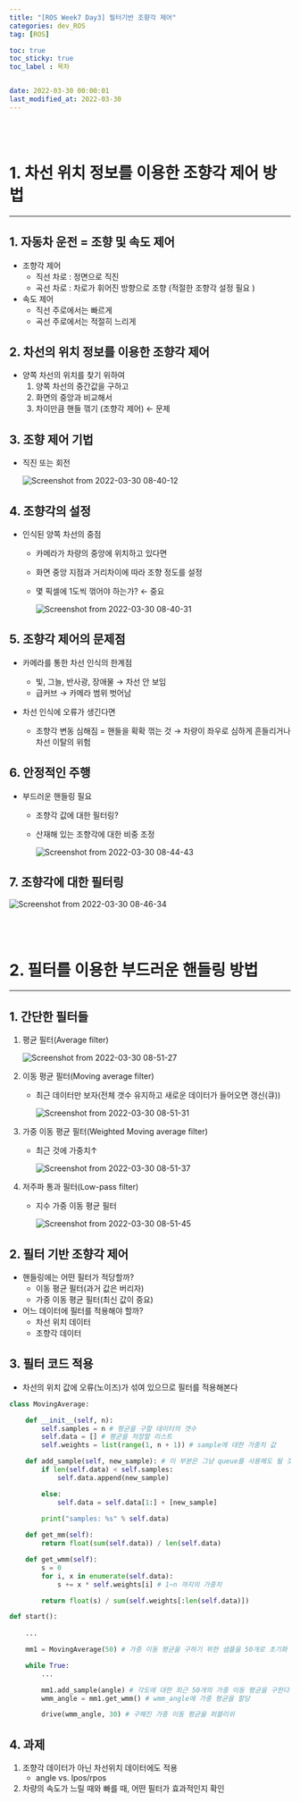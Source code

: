 ```yaml
---
title: "[ROS Week7 Day3] 필터기반 조향각 제어"
categories: dev_ROS
tag: [ROS]

toc: true
toc_sticky: true
toc_label : 목차


date: 2022-03-30 00:00:01
last_modified_at: 2022-03-30
---
```

<br>
<br>

# 1. 차선 위치 정보를 이용한 조향각 제어 방법 
---
## 1. 자동차 운전 = 조향 및 속도 제어 
* 조향각 제어 
    - 직선 차로 : 정면으로 직진 
    - 곡선 차로 : 차로가 휘어진 방향으로 조향 (적절한 조향각 설정 필요 )
* 속도 제어 
    - 직선 주로에서는 빠르게 
    - 곡선 주로에서는 적절히 느리게 

## 2. 차선의 위치 정보를 이용한 조향각 제어 
* 양쪽 차선의 위치를 찾기 위하여 
    1. 양쪽 차선의 중간값을 구하고 
    2. 화면의 중앙과 비교해서 
    3. 차이만큼 핸들 꺾기 (조향각 제어) ← 문제 

## 3. 조향 제어 기법 
* 직진 또는 회전 

    ![Screenshot from 2022-03-30 08-40-12](https://user-images.githubusercontent.com/58837749/160732926-5712483c-1308-470e-880f-d037f33a1c73.png)

## 4. 조향각의 설정 
* 인식된 양쪽 차선의 중점 
    - 카메라가 차량의 중앙에 위치하고 있다면 
    - 화면 중앙 지점과 거리차이에 따라 조향 정도를 설정 
    - 몇 픽셀에 1도씩 꺾어야 하는가? ← 중요 

        ![Screenshot from 2022-03-30 08-40-31](https://user-images.githubusercontent.com/58837749/160732929-bd2d58b7-ce6e-4185-a2b2-ffcb0dc5e310.png)

## 5. 조향각 제어의 문제점 
* 카메라를 통한 차선 인식의 한계점 
    - 빛, 그늘, 반사광, 장애물 → 차선 안 보임 
    - 급커브 → 카메라 범위 벗어남 

* 차선 인식에 오류가 생긴다면 
    - 조향각 변동 심해짐 = 핸들을 확확 꺾는 것 → 차량이 좌우로 심하게 흔들리거나 차선 이탈의 위험 

## 6. 안정적인 주행 
* 부드러운 핸들링 필요 
    - 조향각 값에 대한 필터링? 
    - 산재해 있는 조향각에 대한 비중 조정
        
        ![Screenshot from 2022-03-30 08-44-43](https://user-images.githubusercontent.com/58837749/160732930-13d0571b-34d6-4bdb-8cb1-7f22e4aff308.png)

## 7. 조향각에 대한 필터링 

![Screenshot from 2022-03-30 08-46-34](https://user-images.githubusercontent.com/58837749/160732932-6ae9c1d4-7ade-44f0-ab0f-346c793b121e.png)

<br>
<br>

# 2. 필터를 이용한 부드러운 핸들링 방법 
---
## 1. 간단한 필터들
1. 평균 필터(Average filter)

    ![Screenshot from 2022-03-30 08-51-27](https://user-images.githubusercontent.com/58837749/160732935-1b8721bb-5faa-417a-8982-edf4fc225365.png)

2. 이동 평균 필터(Moving average filter)
    - 최근 데이터만 보자(전체 갯수 유지하고 새로운 데이터가 들어오면 갱신(큐))

        ![Screenshot from 2022-03-30 08-51-31](https://user-images.githubusercontent.com/58837749/160732938-22e03267-fccf-473d-a9d8-d5e94a44dcc0.png)

3. 가중 이동 평균 필터(Weighted Moving average filter)
    - 최근 것에 가중치↑

        ![Screenshot from 2022-03-30 08-51-37](https://user-images.githubusercontent.com/58837749/160732939-1473ff8a-1865-4a5c-a0e4-f4830f78f2c4.png)

4. 저주파 통과 필터(Low-pass filter) 
    - 지수 가중 이동 평균 필터 
        
        ![Screenshot from 2022-03-30 08-51-45](https://user-images.githubusercontent.com/58837749/160732940-cff8f660-e249-40f8-ac3f-cec76d790fd7.png)

## 2. 필터 기반 조향각 제어 
* 핸들링에는 어떤 필터가 적당할까? 
    - 이동 평균 필터(과거 값은 버리자) 
    - 가중 이동 평균 필터(최신 값이 중요)
* 어느 데이터에 필터를 적용해야 할까? 
    - 차선 위치 데이터 
    - 조향각 데이터 

## 3. 필터 코드 적용 
* 차선의 위치 값에 오류(노이즈)가 섞여 있으므로 필터를 적용해본다 

```python
class MovingAverage: 

    def __init__(self, n): 
        self.samples = n # 평균을 구할 데이터의 갯수
        self.data = [] # 평균을 저장할 리스트
        self.weights = list(range(1, n + 1)) # sample에 대한 가중치 값

    def add_sample(self, new_sample): # 이 부분은 그냥 queue를 사용해도 될 것 같은데..?
        if len(self.data) < self.samples: 
            self.data.append(new_sample)

        else:
            self.data = self.data[1:] + [new_sample] 
        
        print("samples: %s" % self.data)

    def get_mm(self):
        return float(sum(self.data)) / len(self.data)

    def get_wmm(self):
        s = 0
        for i, x in enumerate(self.data): 
            s += x * self.weights[i] # 1~n 까지의 가중치

        return float(s) / sum(self.weights[:len(self.data)])

def start():
    
    ...

    mm1 = MovingAverage(50) # 가중 이동 평균을 구하기 위한 샘플을 50개로 초기화 

    while True:
        ...

        mm1.add_sample(angle) # 각도에 대한 최근 50개의 가중 이동 평균을 구한다 
        wmm_angle = mm1.get_wmm() # wmm_angle에 가중 평균을 할당 

        drive(wmm_angle, 30) # 구해진 가중 이동 평균을 퍼블리쉬
``` 

## 4. 과제 
1. 조향각 데이터가 아닌 차선위치 데이터에도 적용 
    - angle vs. lpos/rpos 
2. 차량의 속도가 느릴 때와 빠를 때, 어떤 필터가 효과적인지 확인 

<br>